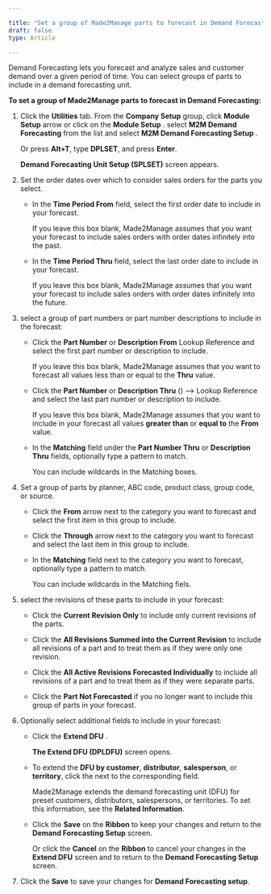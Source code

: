 ```yaml
---

title: "Set a group of Made2Manage parts to forecast in Demand Forecasting (R1-NA)"
draft: false
type: Article

---
```


Demand Forecasting lets you forecast and analyze sales and customer demand over a given period of time. You can select groups of parts to include in a demand forecasting unit.

**To set a group of Made2Manage parts to forecast in Demand Forecasting:**

1. Click the **Utilities** tab. From the **Company Setup** group, click **Module Setup** arrow or click on the **Module Setup** . select **M2M Demand Forecasting** from the list and select **M2M Demand Forecasting Setup** .

    Or press **Alt+T**, type **DPLSET**, and press **Enter**.

    **Demand Forecasting Unit Setup (SPLSET)** screen appears.

2. Set the order dates over which to consider sales orders for the parts you select.

    - In the **Time Period From** field, select the first order date to include in your forecast.

        If you leave this box blank, Made2Manage assumes that you want your forecast to include sales orders with order dates infinitely into the past.

    - In the **Time Period Thru** field, select the last order date to include in your forecast.

        If you leave this box blank, Made2Manage assumes that you want your forecast to include sales orders with order dates infinitely into the future.

3. select a group of part numbers or part number descriptions to include in the forecast:

    - Click the **Part Number** or **Description From** Lookup Reference and select the first part number or description to include.

        If you leave this box blank, Made2Manage assumes that you want to forecast all values less than or equal to the **Thru** value.

    - Click the **Part Number** or **Description Thru** () --> Lookup Reference and select the last part number or description to include.

        If you leave this box blank, Made2Manage assumes that you want to include in your forecast all values **greater than** or **equal to** the **From** value.

    - In the **Matching** field under the **Part Number Thru** or **Description Thru** fields, optionally type a pattern to match.

        You can include wildcards in the Matching boxes.

4. Set a group of parts by planner, ABC code, product class, group code, or source.

    - Click the **From** arrow next to the category you want to forecast and select the first item in this group to include.

    - Click the **Through** arrow next to the category you want to forecast and select the last item in this group to include.

    - In the **Matching** field next to the category you want to forecast, optionally type a pattern to match.

        You can include wildcards in the Matching fiels.

5. select the revisions of these parts to include in your forecast:

    - Click the **Current Revision Only** to include only current revisions of the parts.

    - Click the **All Revisions Summed into the Current Revision** to include all revisions of a part and to treat them as if they were only one revision.

    - Click the **All Active Revisions Forecasted Individually** to include all revisions of a part and to treat them as if they were separate parts.

    - Click the **Part Not Forecasted**  if you no longer want to include this group of parts in your forecast.

6. Optionally select additional fields to include in your forecast:

    - Click the **Extend DFU** .

        **The Extend DFU (DPLDFU)** screen opens.

    - To extend the **DFU by customer**, **distributor**, **salesperson**, or **territory**, click the next to the corresponding field.

        Made2Manage extends the demand forecasting unit (DFU) for preset customers, distributors, salespersons, or territories. To set this information, see the **Related Information**.

    - Click the **Save** on the **Ribbon** to keep your changes and return to the **Demand Forecasting Setup** screen.

        Or click the **Cancel** on the **Ribbon** to cancel your changes in the **Extend DFU** screen and to return to the **Demand Forecasting Setup** screen.

7. Click the **Save** to save your changes for **Demand Forecasting setup**.